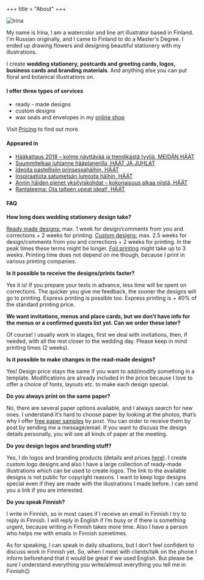 +++
title = "About"
+++

<div class="home-image-box">
  <img data-src="./main.jpg" alt="Irina" class="u-max-full-width lazyload" />
</div>

<p>
My name is Irina, I am a watercolor and line art illustrator based in Finland. I'm Russian originally, and I came to Finland to do a Master's Degree. I ended up drawing flowers and designing beautiful stationery with my illustrations.
</p>

<p>
I create <b>wedding stationery, postcards and greeting cards, logos, business cards and branding materials</b>. And anything else you can put floral and botanical illustrations on.
</p>

<h4>I offer three types of services</h4>

<ul>
  <li>ready - made designs</li>
  <li>custom designs</li>
  <li>wax seals and envelopes in my <a href="https://store.crocuspaperi.com/">online shop</a></li>
</ul>

<p>
Visit <a href="https://www.crocuspaperi.com/calculator/">Pricing</a> to find out more.
</p>

<h4>Appeared in</h4>
<ul>
<li><a href="https://meidanhaat.fi/ajankohtaista/haakattaus-2018-kolme-nayttavaa-ja-trendikasta-tyylia/">Hääkattaus 2018 – kolme näyttävää ja trendikästä tyyliä, MEIDÄN HÄÄT</a></li>
<li><a href="https://www.haatjajuhlat.fi/suunnitelkaa-juhlanne-haaplannerilla/">Suummitelkaa juhlanne hääplanerilla, HÄÄT JÄ JUHLAT</a></li>
<li><a href="https://www.haat.fi/artikkeli/inspiraatiota-satumetsan-lumosta-haihin">Ideoita pastellisiin prinsessahäihin, HÄÄT</a></li>
<li><a href="https://www.haat.fi/artikkeli/ideoita-pastellisiin-prinsessahaihin">Inspiraatiota satumetsän lumosta häihin, HÄÄT</a></li>
<li><a href="https://www.haat.fi/artikkeli/annin-haiden-pienet-yksityiskohdat-kokonaisuus-alkaa-niista">Annin häiden pienet yksityiskohdat – kokonaisuus alkaa niistä, HÄÄT</a></li>
<li><a href="https://www.haat.fi/artikkeli/rantateema-ota-talteen-upeat-ideat">Rantateema: Ota talteen upeat ideat!, HÄÄT</a></li>
</ul>

<h4>FAQ</h4>

<p><b>How long does wedding stationery design take?</b></p>
<p><u>Ready made designs:</u> max. 1 week for design/comments from you and corrections + 2 weeks for printing.
  <u>Custom designs:</u> max. 2.5 weeks for design/comments from you and corrections + 2 weeks for printing.
  In the peak times these terms might be longer. <u>Foil printing</u> might take up to 3 weeks.
  Printing time does not depend on me though, because I print in various printing companies.
</p>

<p><b>Is it possible to receive the designs/prints faster?</b></p>
<p>Yes it is! If you prepare your texts in advance, less time will be spent on corrections. The quicker you give me feedback, the sooner the designs will go to printing. Express printing is possible too. Express printing is + 40% of the standard printing price.</p>

<p><b>We want invitations, menus and place cards, but we don’t have info for the menus or a confirmed guests list yet. Can we order these later?</b></p>
<p>Of course! I usually work in stages, first we deal with invitations, then, if needed, with all the rest closer to the wedding day. Please keep in mind printing times (2 weeks).</p>

<p><b>Is it possible to make changes in the read-made designs?</b></p>
<p>
  Yes! Design price stays the same if you  want to add/modify something in a template. Modifications are already included in the price because I love to offer a choice of fonts, layouts etc. to make each design special.
</p>

<p><b>Do you always print on the same paper?</b></p>
<p>No, there are several paper options available, and I always search for new ones. I understand it’s hard to choose paper by looking at the photos, that’s why I offer <u>free paper samples</u> by post. You can order to receive them by post by sending me a message/email. If you want to discuss the design details personally, you will see all kinds of paper at the meeting.
</p>

<p><b>Do you design logos and branding stuff?</b></p>
<p>Yes, I do logos and branding products (details and prices <a href="https://www.dropbox.com/s/x3uqqhlgtime6cl/logo_pricing_hinnasto.pdf?dl=0">here</a>). I create custom logo designs and also I have a large collection of ready-made illustrations which can be used to create logos. The link to the available designs is not public for copyright reasons. I want to keep logo designs special even if they are made with the illustrations I made before. I can send you a link if you are interested.
</p>

<p><b>Do you speak Finnish?</b></p>
<p>I write in Finnish, so in most cases if I receive an email in Finnish I try to reply in Finnish. I will reply in English if I’m busy or if there is something urgent, because writing in Finnish takes more time. Also I have a person who helps me with emails in Finnish sometimes.
</p>
<p>As for speaking, I can speak in daily situations, but I don’t feel confident to discuss work in Finnish yet. So, when I meet with clients/talk on the phone I inform beforehand that it would be great if we used English. But please be sure I understand everything you write/almost everything you tell me in Finnish😉  
</p>
